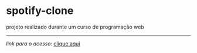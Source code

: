 # spotify-clone
 projeto realizado durante um curso de programação web
***
*link para o acesso:* [clique aqui]( https://marcelonuness.github.io/spotify-clone)
